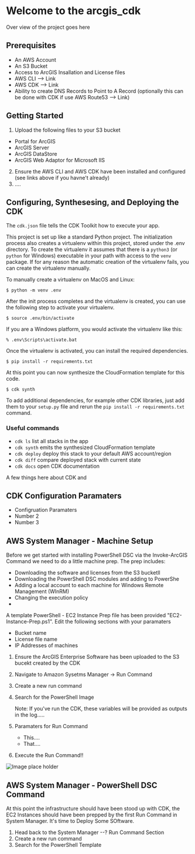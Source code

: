 
# Welcome to the arcgis_cdk

Over view of the project goes here

## Prerequisites

* An AWS Account
* An S3 Bucket
* Access to ArcGIS Insallation and License files
* AWS CLI --> Link
* AWS CDK --> Link
* Ability to create DNS Records to Point to A Record (optionally this can be done with CDK if use AWS Route53 --> Link)

## Getting Started

1. Upload the following files to your S3 bucket
- Portal for ArcGIS
- ArcGIS Server
- ArcGIS DataStore
- ArcGIS Web Adaptor for Microsoft IIS

2. Ensure the AWS CLI and AWS CDK have been installed and configured (see links above if you havne't already)
3. ....

## Configuring, Synthesesing, and Deploying the CDK

The `cdk.json` file tells the CDK Toolkit how to execute your app.

This project is set up like a standard Python project.  The initialization
process also creates a virtualenv within this project, stored under the .env
directory.  To create the virtualenv it assumes that there is a `python3`
(or `python` for Windows) executable in your path with access to the `venv`
package. If for any reason the automatic creation of the virtualenv fails,
you can create the virtualenv manually.

To manually create a virtualenv on MacOS and Linux:

```
$ python -m venv .env
```

After the init process completes and the virtualenv is created, you can use the following
step to activate your virtualenv.

```
$ source .env/bin/activate
```

If you are a Windows platform, you would activate the virtualenv like this:

```
% .env\Scripts\activate.bat
```

Once the virtualenv is activated, you can install the required dependencies.

```
$ pip install -r requirements.txt
```

At this point you can now synthesize the CloudFormation template for this code.

```
$ cdk synth
```

To add additional dependencies, for example other CDK libraries, just add
them to your `setup.py` file and rerun the `pip install -r requirements.txt`
command.

### Useful commands

 * `cdk ls`          list all stacks in the app
 * `cdk synth`       emits the synthesized CloudFormation template
 * `cdk deploy`      deploy this stack to your default AWS account/region
 * `cdk diff`        compare deployed stack with current state
 * `cdk docs`        open CDK documentation


A few things here about CDK and

## CDK Configuration Paramaters

* Configruation Paramaters
* Number 2
* Number 3

## AWS System Manager - Machine Setup

Before we get started with installing PowerShell DSC via the Invoke-ArcGIS Command we need to do a little machine prep.  The prep includes:
* Downloading the software and licenses from the S3 bucketll
* Downloading the PowerShell DSC modules and adding to PowerShe
* Adding a local account to each machine for Windows Remote Management (WInRM)
* Changing the execution policy
* 

A template PowerShell - EC2 Instance Prep file has been provided "EC2-Instance-Prep.ps1".  Edit the following sections with your paramaters
* Bucket name 
* License file name
* IP Addresses of machines

1. Ensure the ArcGIS Enterprise Software has been uploaded to the S3 bucekt created by the CDK
2. Navigate to Amazon Sysetms Manager -> Run Command
3. Create a new run command
4. Search for the PowerShell Image

    Note: If you've run the CDK, these variables will be provided as outputs in the log.....
6. Paramaters for Run Command
    * This....
    * That....
7. Execute the Run Command!!

![Image place holder](https://www.fillmurray.com/640/360)

## AWS System Manager - PowerShell DSC Command

At this point the infrastructure should have been stood up with CDK, the EC2 Instances should have been prepped by the first Run Command in System Manager.  It's time to Deploy Some SOftware.

1. Head back to the System Manager --? Run Command Section
2. Create a new run command
3. Search for the PowerShell Template